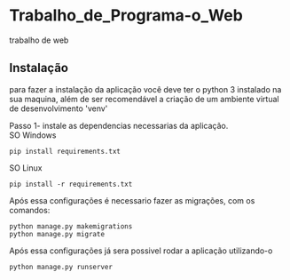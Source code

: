 # Trabalho_de_Programa-o_Web
trabalho de web
<h2>Instalação</h2>
<p>para fazer a instalação da aplicação você deve ter o python 3 instalado na sua maquina, além de ser recomendável a criação de um ambiente virtual de desenvolvimento 'venv'</p>
Passo 1- instale as dependencias necessarias da aplicação.<br>
 SO Windows
	
```
pip install requirements.txt       
```
 SO Linux

```
pip install -r requirements.txt
```
Após essa configurações é necessario fazer as migrações, com os comandos:

```
python manage.py makemigrations
python manage.py migrate
```
Após essa configurações já sera possivel rodar a aplicação utilizando-o

```
python manage.py runserver
```
